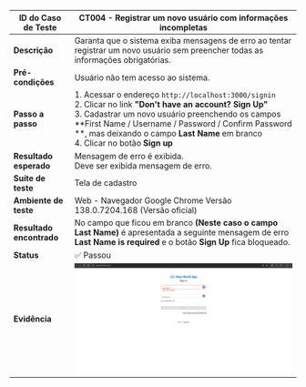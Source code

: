 | **ID do Caso de Teste** | **CT004 - Registrar um novo usuário com informações incompletas** |
|--------------------------|------------------------------------------------------------------|
| **Descrição** | Garanta que o sistema exiba mensagens de erro ao tentar registrar um novo usuário sem preencher todas as informações obrigatórias. |
| **Pré-condições** | Usuário não tem acesso ao sistema. |
| **Passo a passo** | 1. Acessar o endereço `http://localhost:3000/signin`<br>2. Clicar no link **"Don't have an account? Sign Up"**<br>3. Cadastrar um novo usuário preenchendo os campos **First Name / Username / Password / Confirm Password **, mas deixando o campo **Last Name** em branco<br>4. Clicar no botão **Sign up** |
| **Resultado esperado** | Mensagem de erro é exibida.<br>Deve ser exibida mensagem de erro. |
| **Suíte de teste** | Tela de cadastro |
| **Ambiente de teste** | Web - Navegador Google Chrome Versão 138.0.7204.168 (Versão oficial) |
| **Resultado encontrado** | No campo que ficou em branco **(Neste caso o campo Last Name)** é apresentada a seguinte mensagem de erro **Last Name is required** e o botão **Sign Up** fica bloqueado. |
| **Status** | ✅ Passou |
| **Evidência** | ![CT004](../evidencias/CT004.gif) |